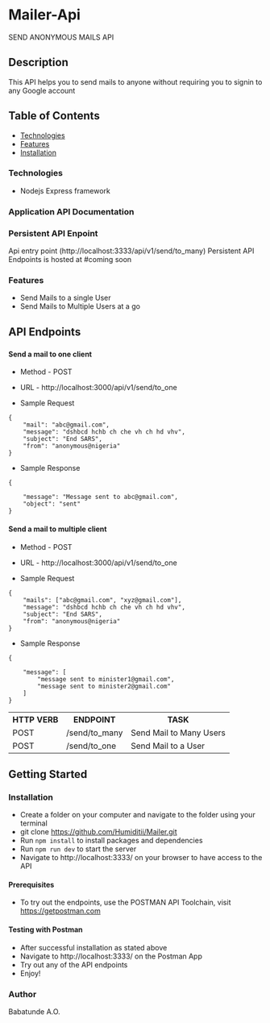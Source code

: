# Mailer-Api
SEND ANONYMOUS MAILS API


## Description
This API helps you to send mails to anyone without requiring you to signin to any Google account
## Table of Contents

 * [Technologies](#technologies)
 * [Features](#features)
 * [Installation](#installation)

### Technologies
* Nodejs Express framework

### Application API Documentation


### Persistent API Enpoint
Api entry point (http://localhost:3333/api/v1/send/to_many)
Persistent API Endpoints is hosted at #coming soon
### Features
* Send Mails to a single User
* Send Mails to Multiple Users at a go


## API Endpoints

###

<table>

<tr><th>HTTP VERB</th><th>ENDPOINT</th><th>TASK</th></tr>

<tr><td>POST</td> <td>/send/to_many</td> <td>Send Mail to Many Users</td></tr>

<tr><td>POST</td> <td>/send/to_one</td> <td>Send Mail to a User</td></tr>


#### Send a mail to one client

* Method - POST

* URL - http://localhost:3000/api/v1/send/to_one

* Sample Request

```
{
    "mail": "abc@gmail.com",
    "message": "dshbcd hchb ch che vh ch hd vhv",
    "subject": "End SARS",
    "from": "anonymous@nigeria"
}
```

* Sample Response

```
{
   
    "message": "Message sent to abc@gmail.com",
    "object": "sent"
}
```

#### Send a mail to multiple client

* Method - POST

* URL - http://localhost:3000/api/v1/send/to_one

* Sample Request

```
{
    "mails": ["abc@gmail.com", "xyz@gmail.com"],
    "message": "dshbcd hchb ch che vh ch hd vhv",
    "subject": "End SARS",
    "from": "anonymous@nigeria"
}
```

* Sample Response

```
{
   
    "message": [
        "message sent to minister1@gmail.com",
        "message sent to minister2@gmail.com"
    ]
}
```



</table>

## Getting Started

### Installation 

* Create a folder on your computer and navigate to the folder using your terminal
* git clone https://github.com/Humiditii/Mailer.git
* Run `npm install` to install packages and dependencies
* Run `npm run dev` to start the server
* Navigate to http://localhost:3333/ on your browser to have access to the  API

#### Prerequisites

* To try out the endpoints, use the POSTMAN API Toolchain, visit https://getpostman.com

#### Testing with Postman

* After successful installation as stated above
* Navigate to http://localhost:3333/ on the Postman App
* Try out any of the API endpoints
* Enjoy! 


### Author 
Babatunde A.O.





